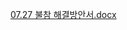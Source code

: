 [07.27 불참 해결방안서.docx](https://github.com/sejongsmarcle/2023_Summer_Makers_Day/files/12164691/07.27.docx)
